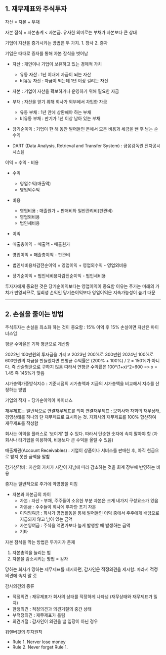 ## 1. 재무제표와 주식투자

자산 = 자본 + 부채

자본 잠식 = 자본총계 < 자본금. 유사한 의미로는 부채가 자본보다 큰 상태

기업이 자산을 증가시키는 방법은 두 가지. 1. 장사 2. 증자

기업은 때때로 증자를 통해 자본 잠식을 벗어남

- 자산 : 개인이나 기업이 보유하고 있는 경제적 가치
  - 유동 자산 : 1년 이내에 자금이 되는 자산
  - 비유동 자산 : 자금이 되는데 1년 이상 걸리는 자산

- 자본 : 기업이 자산을 확보하거나 운영하기 위해 필요한 자금

- 부채 : 자산을 얻기 위해 회사가 외부에서 차입한 자금
  - 유동 부채 : 1년 안에 상환해야 하는 부채
  - 비유동 부채 : 만기가 1년 이상 남아 있는 부채

- 당기순이익 : 기업이 한 해 동안 벌어들인 돈에서 모든 비용과 세금을 뺀 후 남는 순수익

- DART (Data Analysis, Retrieval and Transfer System) : 금융감독원 전자공시시스템

이익 = 수익 - 비용

- 수익
  - 영업수익(매출액)
  - 영업외수익

- 비용
  - 영업비용 : 매출원가 + 판매비와 일반관리비(판관비)
  - 영업외비용
  - 법인세비용

 - 이익
  - 매출총이익 = 매출액 - 매출원가
  - 영업이익 = 매출총이익 - 판관비
  - 법인세비용차감전순이익 = 영업이익 + 영업외수익 - 영업외비용
  - 당기순이익 = 법인세비용차감전순이익 - 법인세비용

투자자에게 중요한 것은 당기순이익보다는 영업이익이 중요함 이유는 주가는 미래의 가치가 반영되므로, 일회성 손익인 당기순이익보다 영업이익은 지속가능성이 높기 때문
 
---

## 2. 손실을 줄이는 방법

주식투자는 손실을 최소화 하는 것이 중요함 : 15% 이익 후 15% 손실이면 자산은 마이너스임

평균 수익율은 기하 평균으로 계산함

2022년 100만원의 투자금을 가지고 2023년 200%로 300만원 2024년 100%로 600만원의 자금을 만들었다면
연평균 수익률은 (200% + 100%) / 2 = 150%가 아니다. 즉 산술평균으로 구하지 않음
따라서 연평균 수익률은 100*(1+x)^2=600 => x = 1.45 즉 145%가 맞음

시가총액가중방식지수 : 기준시점의 시가총액과 지금의 시가총액을 비교해서 지수를 산정하는 방법

기업의 적자 = 당가순이익이 마이너스

재무제표는 일반적으로 연결재무제표를 의미
연결재무제표 : 모회사화 자회의 재무상태, 경영상태를 하나의 단 재무제표로 표시하는 것. 자회사의 재무제표를 100% 합산하여 재무제표를 작성함

회사는 이익을 플러스로 '보이게' 할 수 있다. 따라서 단순한 숫자에 속지 말아야 함
(자회사나 타기업을 이용하여, 비용보다 큰 수익을 올릴 수 있음)

매출채권(Account Receivables) : 기업이 상품이나 서비스를 판매한 후, 아직 현금으로 받지 못한 금액을 말함

감가상각비 : 자산의 가치가 시간이 지남에 따라 감소하는 것을 회계 장부에 반영하는 비용

증자는 일반적으로 주가에 악영향을 미침

- 자본과 자본금의 차이
  - 자본 : 자산 - 부채, 주주들이 소유한 부분 자본은 크게 네가지 구성요소가 있음
   - 자본금 : 주주들이 회사에 투자한 초기 자본
   - 이익잉여금 : 회사가 영업활동을 통해 벌어들인 이익 중에서 주주에게 배당으로 지급되지 않고 남아 있는 금액
   - 자본잉여금 : 주식을 액면가보다 높게 발행할 때 발생하는 금액
   - 기타
 
자본 잠식을 막는 방법은 두가지가 존재
  1. 자본총액을 늘리는 법
  2. 자본을 감소시키는 방법 = 감자

망하는 회사가 망하는 제무제표를 제시하면, 감사인은 적정의견을 제시함. 따라서 적정의견에 속지 말 것

감사의견의 종류
 - 적정의견 : 재무제표가 회사의 상태를 적정하게 나타냄 (재무상태와 재무제표가 일치)
 - 한정의견 : 적정의견과 의견거절의 중간 상태
 - 부적정의견 : 재무제표가 틀림
 - 의견거절 : 감사인이 의견을 낼 입장이 아닌 경우

워렌버핏의 투자원칙
 - Rule 1. Nerver lose money
 - Rule 2. Never forget Rule 1.
